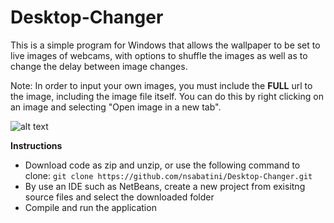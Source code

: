 # Desktop-Changer
This is a simple program for Windows that allows the wallpaper to be set to live images of webcams, with options to shuffle the images as well as to change the delay between image changes. 

Note: In order to input your own images, you must include the **FULL** url to the image, including the image file itself. You can do this by right clicking on an image and selecting "Open image in a new tab".



![alt text](https://lh3.googleusercontent.com/UJ7WqpcU1rPdBcaW37pYgQiVth9KTwMO4ycBqAMiAuVwKAV6UTnNmFtSgbOMhS35QqGTSQfUzr--l99lCGy3awvjkVkALCUo1Rzpy1I7iufwXu1tglnqJojCgclD0jD1Xg7Rc4hzS3OJK2XlcaHZrR0guGrwNw_bgMUkyWoE8CE9565p9qpuSdGWqxPZlN-6kraXFAiKd9bJ9n0SntV4Kf3wnGbl-OIYahOt7G52EDz9OUFoRT5ozOq21i6BufOpDzRWH7K3ATyacRzM-0WkkwyfRCu37Z3Z90kFjkrxE7hQDkJ3ucY8oBljzoA__A_aU5STi7FfyT_n9jFPiiPrG7Fqvs31fDch__zMsojbcqopjp4KCR9XOalrobHob8G9LhiDVEnoFR9aC6E8LVDY4P8-kT0wCU5DW53Kwy_7oh8409uPN-boXQamWA837Xg-jOWqw03w1bBmkIWOuyZZ5Rig6zSeImTYwSNSEd4WdDfR_jeYxf4sxJfeK2c1zeXtGy-jb3m53V6MAbNXtEcHKb04ZpS8Fd3WMMaGWMZdw4YyCgD2QbA8Y4e7OXraj5QtCx91XSN9lAItTomk-Uo2MeHdkwBKVnvFv3zr3wPj3z610fXQ0_wk6R2uuYCFviG-ezEJL0cPZYIlt5Eh1oYufDi0Jr5X0SopP4-uhZQEenbXz9BBjgMXQHA8vMKtnTc=w451-h507-no?authuser=0/wallpaperchanger.png)

**Instructions**
* Download code as zip and unzip, or use the following command to clone: `git clone https://github.com/nsabatini/Desktop-Changer.git`
* By use an IDE such as NetBeans, create a new project from exisitng source files and select the downloaded folder
* Compile and run the application
